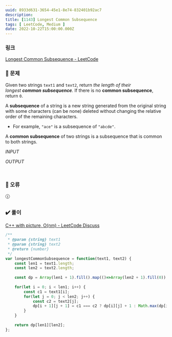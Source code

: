 ```yaml
---
uuid: 8933d631-3654-45e1-8e74-832401b92ac7
description: 
title: [1143] Longest Common Subsequence
tags: [ LeetCode, Medium ]
date: 2022-10-22T15:00:00.000Z
---
```








### 링크

[Longest Common Subsequence - LeetCode](https://leetcode.com/problems/longest-common-subsequence/)

### 📝 문제

Given two strings `text1` and `text2`, return *the length of their longest **common subsequence**.* If there is no **common subsequence**, return `0`.

A **subsequence** of a string is a new string generated from the original string with some characters (can be none) deleted without changing the relative order of the remaining characters.

- For example, `"ace"` is a subsequence of `"abcde"`.

A **common subsequence** of two strings is a subsequence that is common to both strings.

*INPUT*

*OUTPUT*

```jsx

```

```jsx

```

### 🚨 오류

<aside>
🕧

</aside>

### ✔️ 풀이

[C++ with picture, O(nm) - LeetCode Discuss](https://leetcode.com/problems/longest-common-subsequence/discuss/348884/C%2B%2B-with-picture-O(nm))

```jsx
/**
 * @param {string} text1
 * @param {string} text2
 * @return {number}
 */
var longestCommonSubsequence = function(text1, text2) {
    const len1 = text1.length;
    const len2 = text2.length;
    
    const dp = Array(len1 + 1).fill().map(()=>Array(len2 + 1).fill(0));
    
    for(let i = 0; i < len1; i++) {
        const c1 = text1[i];
        for(let j = 0; j < len2; j++) {
            const c2 = text2[j];
            dp[i + 1][j + 1] = c1 === c2 ? dp[i][j] + 1 : Math.max(dp[i + 1][j], dp[i][j + 1]);
        }
    }
    
    return dp[len1][len2];
};
```